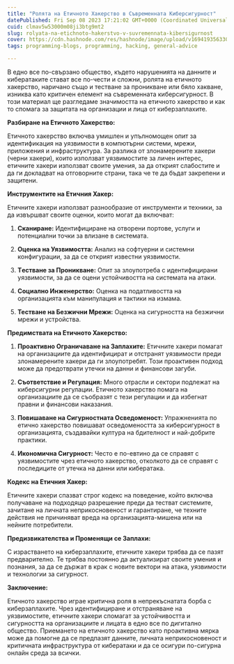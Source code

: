 ```yaml
---
title: "Ролята на Етичното Хакерство в Съвременната Киберсигурност"
datePublished: Fri Sep 08 2023 17:21:02 GMT+0000 (Coordinated Universal Time)
cuid: clmav5w53000m08ji3btg9mt2
slug: rolyata-na-etichnoto-hakerstvo-v-suvremennata-kibersigurnost
cover: https://cdn.hashnode.com/res/hashnode/image/upload/v1694193563303/b0acf2e3-0818-434e-a691-6eda3e103287.webp
tags: programming-blogs, programming, hacking, general-advice

---
```


В едно все по-свързано общество, където нарушенията на данните и кибератаките стават все по-чести и сложни, ролята на етичното хакерство, наричано също и тестване за проникване или бяло хакване, изниква като критичен елемент на съвременната киберсигурност. В този материал ще разгледаме значимостта на етичното хакерство и как то спомага за защитата на организации и лица от киберзаплахите.

**Разбиране на Етичното Хакерство:**

Етичното хакерство включва умишлен и упълномощен опит за идентификация на уязвимости в компютърни системи, мрежи, приложения и инфраструктура. За разлика от злонамерените хакери (черни хакери), които използват уязвимостите за личен интерес, етичните хакери използват своите умения, за да открият слабостите и да ги докладват на отговорните страни, така че те да бъдат закрепени и защитени.

**Инструментите на Етичния Хакер:**

Етичните хакери използват разнообразие от инструменти и техники, за да извършват своите оценки, които могат да включват:

1. **Сканиране:** Идентифициране на отворени портове, услуги и потенциални точки за влизане в системата.
    
2. **Оценка на Уязвимостта:** Анализ на софтуерни и системни конфигурации, за да се открият известни уязвимости.
    
3. **Tестване за Проникване:** Опит за злоупотреба с идентифицирани уязвимости, за да се оцени устойчивостта на системата на атаки.
    
4. **Социално Инженерство:** Оценка на податливостта на организацията към манипулация и тактики на измама.
    
5. **Тестване на Безжични Мрежи:** Оценка на сигурността на безжични мрежи и устройства.
    

**Предимствата на Етичното Хакерство:**

1. **Проактивно Ограничаване на Заплахите:** Етичните хакери помагат на организациите да идентифицират и отстранят уязвимости преди злонамерените хакери да ги злоупотребят. Този проактивен подход може да предотврати утечки на данни и финансови загуби.
    
2. **Съответствие и Регулация:** Много отрасли и сектори подлежат на киберсигурни регулации. Етичното хакерство помага на организациите да се съобразят с тези регулации и да избегнат правни и финансови наказания.
    
3. **Повишаване на Сигурностната Осведоменост:** Упражненията по етично хакерство повишават осведомеността за киберсигурност в организацията, създавайки култура на бдителност и най-добрите практики.
    
4. **Икономична Сигурност:** Често е по-евтино да се справят с уязвимостите чрез етичното хакерство, отколкото да се справят с последиците от утечка на данни или кибератака.
    

**Кодекс на Етичния Хакер:**

Етичните хакери спазват строг кодекс на поведение, който включва получаване на подходящо разрешение преди да тестват системите, зачитане на личната неприкосновеност и гарантиране, че техните действия не причиняват вреда на организацията-мишена или на нейните потребители.

**Предизвикателства и Променящи се Заплахи:**

С израстването на киберзаплахите, етичните хакери трябва да се пазят предварително. Те трябва постоянно да актуализират своите умения и познания, за да се държат в крак с новите вектори на атака, уязвимости и технологии за сигурност.

**Заключение:**

Етичното хакерство играе критична роля в непрекъснатата борба с киберзаплахите. Чрез идентифициране и отстраняване на уязвимостите, етичните хакери спомагат за устойчивостта и сигурността на организациите и лицата в едно все по дигитално общество. Приемането на етичното хакерство като проактивна мярка може да помогне да се предпазят данните, личната неприкосновеност и критичната инфраструктура от кибератаки и да се осигури по-сигурна онлайн среда за всички.